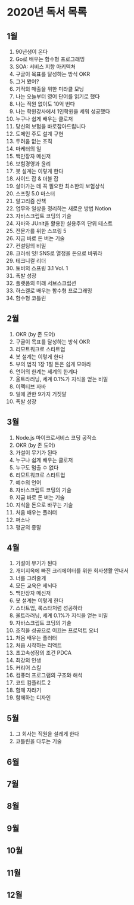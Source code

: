 # 2020년 독서 목록

## 1월

1. 90년생이 온다
1. Go로 배우는 함수형 프로그래밍
1. SOA: 서비스 지향 아키텍처
1. 구글이 목표를 달성하는 방식 OKR
1. 그거 봤어?
1. 기적의 매출을 위한 미라클 모닝
1. 나는 오늘부터 영어 단어를 읽기로 했다
1. 나는 직원 없이도 10억 번다
1. 나는 학원강사에서 1인학원을 세워 성공했다
1. 누구나 쉽게 배우는 클로저
1. 당신의 보험을 바로잡아드립니다
1. 도메인 주도 설계 구현
1. 두려움 없는 조직
1. 마케터의 일
1. 백만장자 메신저
1. 보험경영과 윤리
1. 봇 설계는 이렇게 한다
1. 사이드 잡 & 더블 잡
1. 살아가는 데 꼭 필요한 최소한의 보험상식
1. 스프링 5.0 마스터
1. 알고리즘 산책
1. 업무와 일상을 정리하는 새로운 방법 Notion
1. 자바스크립트 코딩의 기술
1. 자바와 JUnit을 활용한 실용주의 단위 테스트
1. 전문가를 위한 스프링 5
1. 지금 바로 돈 버는 기술
1. 컨설팅의 비밀
1. 크러쉬 잇! SNS로 열정을 돈으로 바꿔라
1. 테크니컬 리더
1. 토비의 스프링 3.1 Vol. 1
1. 폭발 성장
1. 플랫폼의 미래 서브스크립션
1. 하스켈로 배우는 함수형 프로그래밍
1. 함수형 코틀린

## 2월

1. OKR (by 존 도어)
1. 구글이 목표를 달성하는 방식 OKR
1. 리모트워크로 스타트업
1. 봇 설계는 이렇게 한다
1. 부의 법칙 1장 1절 돈은 쉽게 모아라
1. 언어의 한계는 세계의 한계다
1. 울트라러닝, 세계 0.1%가 지식을 얻는 비밀
1. 이펙티브 자바
1. 일에 관한 9가지 거짓말
1. 폭발 성장

## 3월

1. Node.js 마이크로서비스 코딩 공작소
1. OKR (by 존 도어)
1. 가설이 무기가 된다
1. 누구나 쉽게 배우는 클로저
1. 누구도 멈출 수 없다
1. 리모트워크로 스타트업
1. 예수의 언어
1. 자바스크립트 코딩의 기술
1. 지금 바로 돈 버는 기술
1. 지식을 돈으로 바꾸는 기술
1. 처음 배우는 플러터
1. 퍼소나
1. 평균의 종말

## 4월

1. 가설이 무기가 된다
1. 개미지옥에 빠진 크리에이터를 위한 회사생활 안내서
1. 너를 그려줄게
1. 모든 교육은 세뇌다
1. 백만장자 메신저
1. 봇 설계는 이렇게 한다
1. 스타트업, 록스타처럼 성공하라
1. 울트라러닝, 세계 0.1%가 지식을 얻는 비밀
1. 자바스크립트 코딩의 기술
1. 조직을 성공으로 이끄는 프로덕트 오너
1. 처음 배우는 플러터
1. 처음 시작하는 리액트
1. 초고속성장의 조건 PDCA
1. 최강의 인생
1. 커리어 스킬
1. 컴퓨터 프로그램의 구조와 해석
1. 코드 컴플리트 2
1. 함께 자라기
1. 함께하는 디자인

## 5월

1. 그 회사는 직원을 설레게 한다
1. 코틀린을 다루는 기술

## 6월

## 7월

## 8월

## 9월

## 10월

## 11월

## 12월
